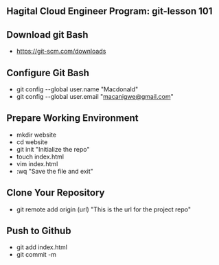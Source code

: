 ## Hagital Cloud Engineer Program: git-lesson 101  
## Download git Bash  
- https://git-scm.com/downloads
## Configure Git Bash  
-  git config --global user.name "Macdonald"
-  git config --global user.email "macanigwe@gmail.com"
## Prepare Working Environment  
-  mkdir website
-  cd website
-  git init "Initialize the repo"
-  touch index.html
-  vim index.html
-  :wq "Save the file and exit"
## Clone Your Repository  
- git remote add origin (url) "This is the url for the project repo"
## Push to Github  
- git add index.html 
- git commit -m 

 
